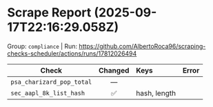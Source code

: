 # Scrape Report (2025-09-17T22:16:29.058Z)

Group: `compliance`  |  Run: https://github.com/AlbertoRoca96/scraping-checks-scheduler/actions/runs/17812026494

| Check | Changed | Keys | Error |
|---|:---:|:--|:--|
| `psa_charizard_pop_total` | — |  |  |
| `sec_aapl_8k_list_hash` | ✅ | hash, length |  |
